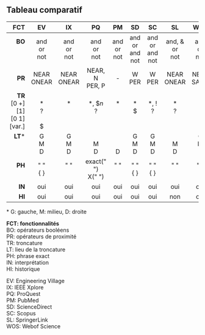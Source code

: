 ## Tableau comparatif

| FCT | EV | IX | PQ | PM | SD | SC | SL | WOS |
| -------------: | :-: | :-: | :-: | :-: | :-: | :-: | :-: | :-: | 
| **BO**<br/><br/><br/> | and<br/>or<br/>not | and<br/>or<br/>not | and<br/>or<br/>not | and<br/>or<br/>not | and<br/>or<br/>and not | and<br/>or<br/>and not | and, &<br/>or<br/>not | and<br/>or<br/>not |
| **PR** | NEAR<br/>ONEAR | NEAR<br/>ONEAR | NEAR, N<br/>PER, P | - | W<br/>PER | W<br/>PER | NEAR<br/>ONEAR | NEAR<br/>SAME |
| **TR**<br/>[0 +]<br/>[1]<br/>[0 1]<br/>[var.] | <br/>\*<br/>?<br/><br/>$ | <br/>\*<br/><br/><br/><br/> | <br/>\*, $*n*<br/>?<br/><br/><br/> | <br/>\*<br/><br/><br/><br/> | <br/>\*<br/>$<br/><br/><br/> | <br/>\*, !<br/>?<br/><br/><br/> | <br/>\*<br/>?<br/><br/><br/> | <br/>\*<br/>?<br/>$<br/><br/> |
| **LT**\*<br/><br/><br/> | G<br/>M<br/>D | G<br/>M<br/>D | <br/>M<br/>D | <br/><br/>D | G<br/>M<br/>D | G<br/>M<br/>D | <br/>M<br/>D | G<br/>M<br/>D |
| **PH**<br/><br/> | " "<br/>{ }<br/> | " "<br/><br/> | exact(" ")<br/>X(" ") | " "<br/><br/> | " "<br/>{ }<br/> | " "<br/>{ }<br/> | " "<br/><br/> | " "<br/><br/> |
| **IN** | oui | oui | oui | oui | oui | oui | oui | oui |
| **HI** | oui | oui | oui | oui | oui | oui | non | oui |

\* G: gauche, M: milieu, D: droite   

**FCT: fonctionnalités**   
BO: opérateurs booléens   
PR: opérateurs de proximité   
TR: troncature   
LT: lieu de la troncature   
PH: phrase exact   
IN: interprétation   
HI: historique   

EV: Engineering Village   
IX: IEEE Xplore   
PQ: ProQuest   
PM: PubMed   
SD: ScienceDirect   
SC: Scopus   
SL: SpringerLink   
WOS: Webof Science   